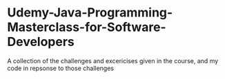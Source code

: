 # Udemy-Java-Programming-Masterclass-for-Software-Developers
A collection of the challenges and excericises given in the course, and my code in repsonse to those challenges
